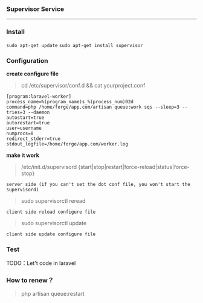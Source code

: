 ### Supervisor Service
---

### Install

`sudo apt-get update`
`sudo apt-get install supervisor`

###  Configuration

**create configure file**

> cd /etc/supervisor/conf.d && cat yourproject.conf

```
[program:laravel-worker]
process_name=%(program_name)s_%(process_num)02d
command=php /home/forge/app.com/artisan queue:work sqs --sleep=3 --tries=3 --daemon
autostart=true
autorestart=true
user=username
numprocs=8
redirect_stderr=true
stdout_logfile=/home/forge/app.com/worker.log

```

**make it work**

> /etc/init.d/supervisord {start|stop|restart|force-reload|status|force-stop}   

`server side (if you can't set the dot conf file, you won't start the supervisord)`

> sudo supervisorctl reread

`client side reload configure file`      

> sudo supervisorctl update  

`client side update configure file`


### Test


 TODO：Let't code in laravel


### How to renew？

> php artisan queue:restart


